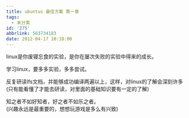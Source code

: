 ```yaml
---
title: ubuntus 最佳方案 第一章
tags:
  - 未分类
id: '275'
abbrlink: 563734183
date: 2012-04-17 10:18:00
---
```


linux是你废寝忘食的实验，是你在屡次失败的实验中得来的成长。  
  
学习linux，要多多实验，多多尝试。  
  
反复研读lfs文档，并能够成功编译两遍以上，这样，对linux的了解会深刻许多  
(只有能看懂了才能去研读，对里面的基础知识要有一定的了解)  
  
知之者不如好知者，好之者不如乐之者。  
(兴趣永远是最重要的，想想玩游戏是多么有兴致)
